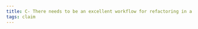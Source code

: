 ```yaml
---
title: C- There needs to be an excellent workflow for refactoring in a tool for thought
tags: claim
---
```

